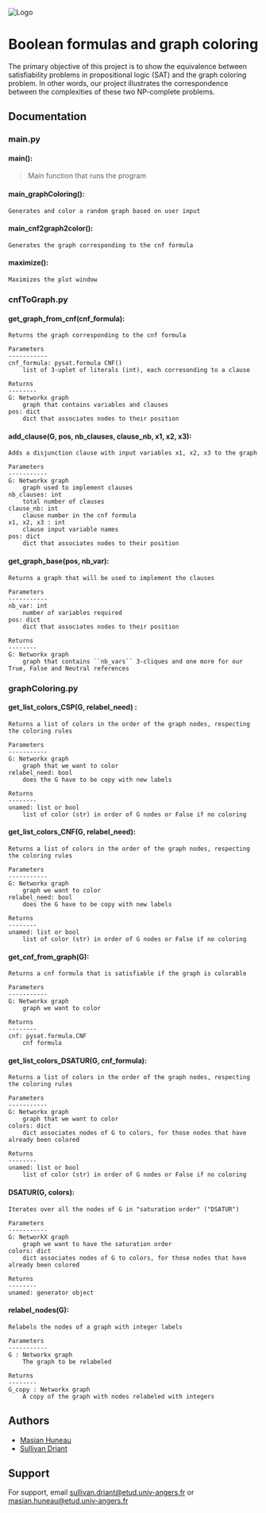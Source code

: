 ![Logo](./site/img/logo.ico)
# Boolean formulas and graph coloring

The primary objective of this project is to show the equivalence between satisfiability problems in propositional logic (SAT) and the graph coloring problem. In other words, our project illustrates the correspondence between the complexities of these two NP-complete problems.


## Documentation

### main.py

#### main():
> Main function that runs the program

#### main_graphColoring():
```
Generates and color a random graph based on user input
```

#### main_cnf2graph2color():
```
Generates the graph corresponding to the cnf formula
```

#### maximize():
```
Maximizes the plot window
```

### cnfToGraph.py

#### get_graph_from_cnf(cnf_formula): 
```
Returns the graph corresponding to the cnf formula

Parameters
-----------
cnf_formula: pysat.formula CNF()
    list of 3-uplet of literals (int), each corresonding to a clause
    
Returns
--------
G: Networkx graph
    graph that contains variables and clauses
pos: dict
    dict that associates nodes to their position
```

#### add_clause(G, pos, nb_clauses, clause_nb, x1, x2, x3):
```
Adds a disjunction clause with input variables x1, x2, x3 to the graph 

Parameters
-----------
G: Networkx graph
    graph used to implement clauses
nb_clauses: int
    total number of clauses
clause_nb: int
    clause number in the cnf formula
x1, x2, x3 : int
    clause input variable names
pos: dict
    dict that associates nodes to their position
```

#### get_graph_base(pos, nb_var): 
```
Returns a graph that will be used to implement the clauses

Parameters
-----------
nb_var: int
    number of variables required
pos: dict
    dict that associates nodes to their position
    
Returns
--------
G: Networkx graph
    graph that contains ``nb_vars`` 3-cliques and one more for our True, False and Neutral references
```

### graphColoring.py

#### get_list_colors_CSP(G, relabel_need) :
```
Returns a list of colors in the order of the graph nodes, respecting the coloring rules

Parameters
-----------
G: Networkx graph
    graph that we want to color
relabel_need: bool
    does the G have to be copy with new labels
        
Returns
--------
unamed: list or bool
    list of color (str) in order of G nodes or False if no coloring
```

#### get_list_colors_CNF(G, relabel_need):
```
Returns a list of colors in the order of the graph nodes, respecting the coloring rules

Parameters
-----------
G: Networkx graph
    graph we want to color
relabel_need: bool
    does the G have to be copy with new labels
        
Returns
--------
unamed: list or bool
    list of color (str) in order of G nodes or False if no coloring
```

#### get_cnf_from_graph(G):
```
Returns a cnf formula that is satisfiable if the graph is colorable

Parameters
-----------
G: Networkx graph
    graph we want to color
        
Returns
--------
cnf: pysat.formula.CNF
    cnf formula
```

#### get_list_colors_DSATUR(G, cnf_formula):
```
Returns a list of colors in the order of the graph nodes, respecting the coloring rules
    
Parameters
-----------
G: Networkx graph
    graph that we want to color
colors: dict
    dict associates nodes of G to colors, for those nodes that have already been colored
        
Returns
--------
unamed: list or bool
    list of color (str) in order of G nodes or False if no coloring
```

#### DSATUR(G, colors):
```
Iterates over all the nodes of G in "saturation order" ("DSATUR")

Parameters
-----------
G: NetworkX graph
    graph we want to have the saturation order
colors: dict
    dict associates nodes of G to colors, for those nodes that have already been colored

Returns
--------
unamed: generator object
```

#### relabel_nodes(G):
```
Relabels the nodes of a graph with integer labels

Parameters
-----------
G : Networkx graph
    The graph to be relabeled

Returns
--------
G_copy : Networkx graph
    A copy of the graph with nodes relabeled with integers
```

## Authors

- [Masian Huneau](https://www.github.com/masianH)
- [Sullivan Driant](https://www.github.com/Sulli22)


## Support

For support, email sullivan.driant@etud.univ-angers.fr or masian.huneau@etud.univ-angers.fr

